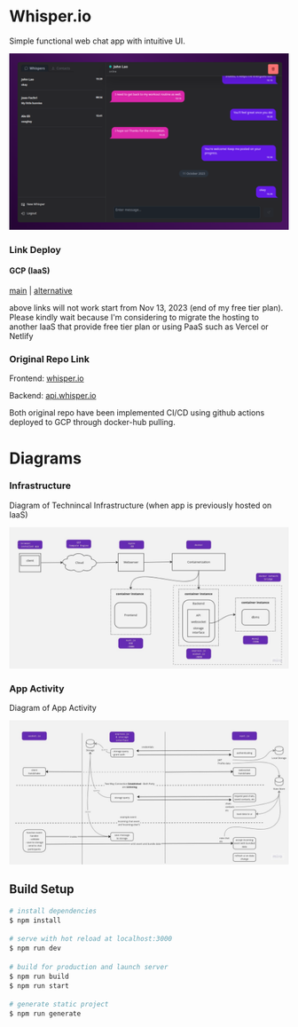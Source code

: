 # Whisper.io  

Simple functional web chat app with intuitive UI.  

![Screenshot App](/MD-assets/ss.png)

### Link Deploy

#### GCP (IaaS)

[main](http://asrofil-fachrul-riidlo.sanberdev.com/) | [alternative](http://34.101.112.132/)

above links will not work start from Nov 13, 2023 (end of my free tier plan). Please kindly wait because I'm considering to migrate the hosting to another IaaS that provide free tier plan or using PaaS such as Vercel or Netlify

### Original Repo Link  

Frontend: [whisper.io](https://github.com/asrofilfachrulr/whisper.io)

Backend: [api.whisper.io](https://github.com/asrofilfachrulr/api.whisper.io)

Both original repo have been implemented CI/CD using github actions deployed to GCP through docker-hub pulling.

# Diagrams  

### Infrastructure

Diagram of Technincal Infrastructure (when app is previously hosted on IaaS)

![Diagram](/MD-assets/infra.jpg)

### App Activity

Diagram of App Activity

![Diagram](/MD-assets/activity.jpg)

## Build Setup

```bash
# install dependencies
$ npm install

# serve with hot reload at localhost:3000
$ npm run dev

# build for production and launch server
$ npm run build
$ npm run start

# generate static project
$ npm run generate
```
